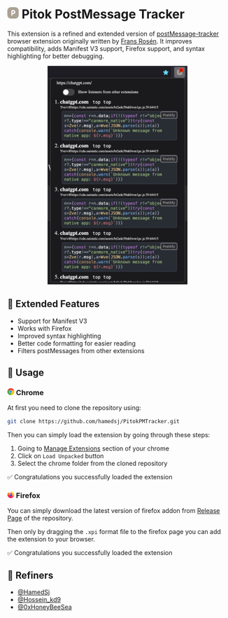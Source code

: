 # <img src="./firefox/icons/extension-icon.png" width="26" height="26" alt="Icon" /> Pitok PostMessage Tracker

This extension is a refined and extended version of [postMessage-tracker](https://github.com/fransr/postMessage-tracker) browser extension originally written by [Frans Rosén](https://twitter.com/fransrosen). It improves compatibility, adds Manifest V3 support, Firefox support, and syntax highlighting for better debugging.

<p align="center">
<img src="./readme-images/screenshot1.png" width="320" alt="Screenshot" />
</p>


## 🧩 Extended Features

* Support for Manifest V3
* Works with Firefox
* Improved syntax highlighting
* Better code formatting for easier reading
* Filters postMessages from other extensions

## 📖 Usage 
### <img src="./readme-images/chrome.png" width="16" height="16" alt="Firefox Icon" /> Chrome

At first you need to clone the repository using:
```bash
git clone https://github.com/hamedsj/PitokPMTracker.git
```

Then you can simply load the extension by going through these steps:
1. Going to [Manage Extensions](chrome://extensions/) section of your chrome
2. Click on `Load Unpacked` button
3. Select the chrome folder from the cloned repository

✅ Congratulations you successfully loaded the extension

### <img src="./readme-images/firefox.png" width="16" height="16" alt="Firefox Icon" /> Firefox

You can simply download the latest version of firefox addon from [Release Page](https://github.com/hamedsj/PitokPMTracker/releases) of the repository.

Then only by dragging the `.xpi` format file to the firefox page you can add the extension to your browser.

✅ Congratulations you successfully loaded the extension


## 🔬 Refiners
* [@HamedSj](https://github.com/hamedsj)
* [@Hossein_kd9](https://x.com/hossein_kd9)
* [@0xHoneyBeeSea](https://github.com/0xHoneyBeeSea)

